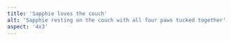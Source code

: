 ```yaml
---
title: 'Sapphie loves the couch'
alt: 'Sapphie resting on the couch with all four paws tucked together'
aspect: '4x3'
---
```

